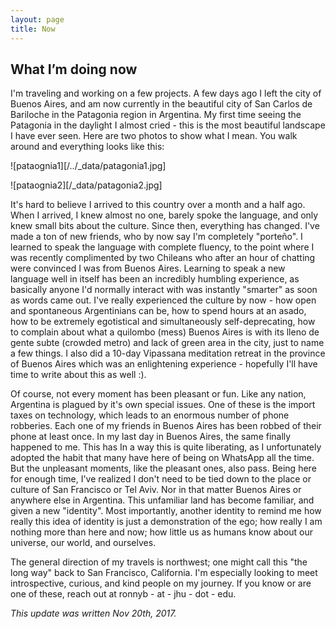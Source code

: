 ```yaml
---
layout: page
title: Now
---
```


## What I’m doing now

I'm traveling and working on a few projects. A few days ago I left the city of Buenos Aires, and am now currently in the beautiful city of San Carlos de Bariloche in the Patagonia region in Argentina. My first time seeing the Patagonia in the daylight I almost cried - this is the most beautiful landscape I have ever seen. Here are two photos to show what I mean. You walk around and everything looks like this:

![pataognia1][/../_data/patagonia1.jpg]

![pataognia2][/_data/patagonia2.jpg]

<!-- <img src=""> -->

<!-- <img src="/_data/patagonia2.jpg"> -->

It's hard to believe I arrived to this country over a month and a half ago. When I arrived, I knew almost no one, barely spoke the language, and only knew small bits about the culture. Since then, everything has changed. I've made a ton of new friends, who by now say I'm completely "porteño". I learned to speak the language with complete fluency, to the point where I was recently complimented by two Chileans who after an hour of chatting were convinced I was from Buenos Aires. Learning to speak a new language well in itself has been an incredibly humbling experience, as basically anyone I'd normally interact with was instantly "smarter" as soon as words came out. I've really experienced the culture by now - how open and spontaneous Argentinians can be, how to spend hours at an asado, how to be extremely egotistical and simultaneously self-deprecating, how to complain about what a quilombo (mess) Buenos Aires is with its lleno de gente subte (crowded metro) and lack of green area in the city, just to name a few things. I also did a 10-day Vipassana meditation retreat in the province of Buenos Aires which was an enlightening experience - hopefully I'll have time to write about this as well :).

Of course, not every moment has been pleasant or fun. Like any nation, Argentina is plagued by it's own special issues. One of these is the import taxes on technology, which leads to an enormous number of phone robberies. Each one of my friends in Buenos Aires has been robbed of their phone at least once. In my last day in Buenos Aires, the same finally happened to me. This has In a way this is quite liberating, as I unfortunately adopted the habit that many have here of being on WhatsApp all the time. But the unpleasant moments, like the pleasant ones, also pass. Being here for enough time, I've realized I don't need to be tied down to the place or culture of San Francisco or Tel Aviv. Nor in that matter Buenos Aires or anywhere else in Argentina. This unfamiliar land has become familiar, and given a new "identity". Most importantly, another identity to remind me how really this idea of identity is just a demonstration of the ego; how really I am nothing more than here and now; how little us as humans know about our universe, our world, and ourselves.

The general direction of my travels is northwest; one might call this "the long way" back to San Francisco, California. I'm especially looking to meet introspective, curious, and kind people on my journey. If you know or are one of these, reach out at ronnyb - at - jhu - dot - edu.

*This update was written Nov 20th, 2017.*

